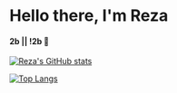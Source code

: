 # Hello there, I'm Reza
#### 2b || !2b 🤔

[![Reza's GitHub stats](https://github-readme-stats.vercel.app/api?username=RezaRostamiNikoo)](https://github.com/anuraghazra/github-readme-stats)

[![Top Langs](https://github-readme-stats.vercel.app/api/top-langs/?username=RezaRostamiNikoo&layout=compact)](https://github.com/anuraghazra/github-readme-stats)
<!--
**RezaRostamiNikoo/rezarostaminikoo** is a ✨ _special_ ✨ repository because its `README.md` (this file) appears on your GitHub profile.

Here are some ideas to get you started:

- 🔭 I’m currently working on ...
- 🌱 I’m currently learning ...
- 👯 I’m looking to collaborate on ...
- 🤔 I’m looking for help with ...
- 💬 Ask me about ...
- 📫 How to reach me: ...
- 😄 Pronouns: ...
- ⚡ Fun fact: ...
-->
